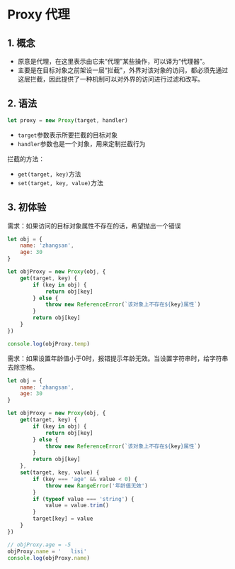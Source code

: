 # Proxy 代理

## 1. 概念

* 原意是代理，在这里表示由它来“代理”某些操作，可以译为“代理器”。
* 主要是在目标对象之前架设一层“拦截"，外界对该对象的访问，都必须先通过这层拦截，因此提供了一种机制可以对外界的访问进行过滤和改写。

## 2. 语法

```javascript
let proxy = new Proxy(target, handler)
```

* `target`参数表示所要拦截的目标对象
* `handler`参数也是一个对象，用来定制拦截行为

拦截的方法：

* `get(target, key)`方法
* `set(target, key, value)`方法

## 3. 初体验

需求：如果访问的目标对象属性不存在的话，希望抛出一个错误

```javascript
let obj = {
	name: 'zhangsan',
	age: 30
}

let objProxy = new Proxy(obj, {
	get(target, key) {
		if (key in obj) {
			return obj[key]
		} else {
			throw new ReferenceError(`该对象上不存在${key}属性`)
		}
		return obj[key]
	}
})

console.log(objProxy.temp)
```

需求：如果设置年龄值小于0时，报错提示年龄无效。当设置字符串时，给字符串去除空格。

```javascript
let obj = {
	name: 'zhangsan',
	age: 30
}

let objProxy = new Proxy(obj, {
	get(target, key) {
		if (key in obj) {
			return obj[key]
		} else {
			throw new ReferenceError(`该对象上不存在${key}属性`)
		}
		return obj[key]
	},
	set(target, key, value) {
		if (key === 'age' && value < 0) {
			throw new RangeError('年龄值无效')
		}
        if (typeof value === 'string') {
			value = value.trim()
		}
		target[key] = value
	}
})

// objProxy.age = -5
objProxy.name = '   lisi'
console.log(objProxy.name)
```

